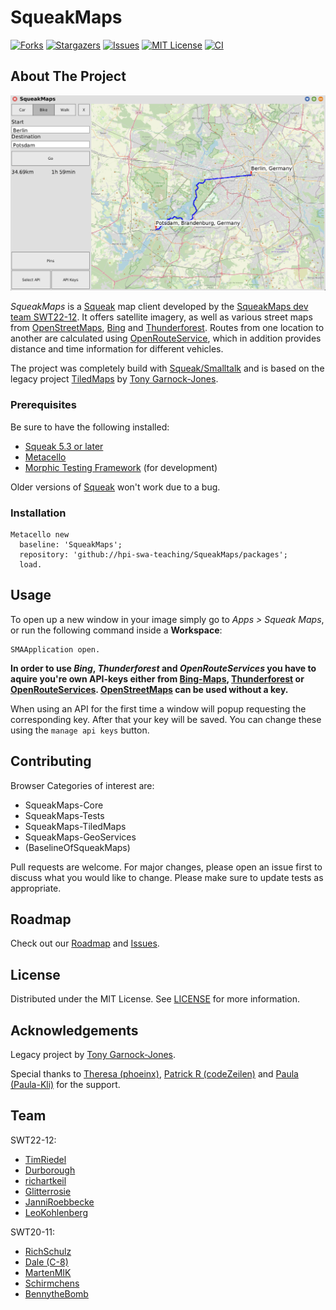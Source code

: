 # SqueakMaps
[![Forks][forks-shield]][forks-url]
[![Stargazers][stars-shield]][stars-url]
[![Issues][issues-shield]][issues-url]
[![MIT License][license-shield]][license-url]
[![CI][ci-shield]][ci-url]

## About The Project

![SqueakMaps GUI][img-dir]

_SqueakMaps_ is a [Squeak][squeak-url] map client developed by the [SqueakMaps dev team SWT22-12](#Team). It offers satellite imagery, as well as various street maps from [OpenStreetMaps][osm-url], [Bing][bing-maps-url] and [Thunderforest][thunderforest-url]. Routes from one location to another are calculated using [OpenRouteService][ors-url], which in addition provides distance and time information for different vehicles.

The project was completely build with [Squeak/Smalltalk][squeak-url] and is based on the legacy project [TiledMaps][tiledmaps-url] by [Tony Garnock-Jones][tony-jones-url].

### Prerequisites

Be sure to have the following installed:

* [Squeak 5.3 or later](squeak-url)
* [Metacello](metacello-url)
* [Morphic Testing Framework](mtf-url) (for development)

Older versions of [Squeak](squeak-url) won't work due to a bug.

### Installation

```smalltalk
Metacello new
  baseline: 'SqueakMaps';
  repository: 'github://hpi-swa-teaching/SqueakMaps/packages';
  load.
```

## Usage

To open up a new window in your image simply go to _Apps > Squeak Maps_, or run the following command inside a **Workspace**:

```smalltalk
SMAApplication open.
```

**In order to use _Bing_, _Thunderforest_ and _OpenRouteServices_ you have to aquire you're own API-keys either from [Bing-Maps][bing-maps-url], [Thunderforest][thunderforest-url] or [OpenRouteServices][ors-url]. [OpenStreetMaps](osm_url) can be used without a key.**

When using an API for the first time a window will popup requesting the corresponding key. After that your key will be saved. You can change these using the `manage api keys` button.

## Contributing

Browser Categories of interest are:

* SqueakMaps-Core
* SqueakMaps-Tests
* SqueakMaps-TiledMaps
* SqueakMaps-GeoServices
* (BaselineOfSqueakMaps)

Pull requests are welcome. For major changes, please open an issue first to discuss what you would like to change. Please make sure to update tests as appropriate.

## Roadmap

Check out our [Roadmap][project-url] and [Issues][issues-url].

## License

Distributed under the MIT License. See [LICENSE][license-url] for more information.

## Acknowledgements

Legacy project by [Tony Garnock-Jones][tony-jones-url].

Special thanks to [Theresa (phoeinx)](https://github.com/phoeinx), [Patrick R (codeZeilen)](https://github.com/codeZeilen) and [Paula (Paula-Kli)](https://github.com/Paula-Kli) for the support.

## Team

SWT22-12:
* [TimRiedel](https://github.com/TimRiedel)
* [Durborough](https://github.com/Durborough)
* [richartkeil](https://github.com/richartkeil)
* [Glitterrosie](https://github.com/glitterrosie)
* [JanniRoebbecke](https://github.com/JanniRoebbecke)
* [LeoKohlenberg](https://github.com/LeoKohlenberg)

SWT20-11:
* [RichSchulz](https://github.com/RichSchulz)
* [Dale (C-8)](https://github.com/C-8)
* [MartenMIK](https://github.com/MartenMIK)
* [Schirmchens](https://github.com/Schirmchens)
* [BennytheBomb](https://github.com/BennytheBomb)

[img-dir]: img/SqueakMaps_GUI.png
[squeak-url]: https://squeak.org
[bing-maps-url]: https://www.bing.com/maps
[osm-url]: https://www.openstreetmap.org
[ors-url]: https://openrouteservice.org
[thunderforest-url]: https://www.thunderforest.com
[metacello-url]: https://github.com/Metacello/metacello
[ci-shield]: https://github.com/hpi-swa-teaching/SqueakMaps/workflows/CI/badge.svg?branch=dev
[ci-url]: https://github.com/hpi-swa-teaching/SqueakMaps/actions
[mtf-url]: https://github.com/hpi-swa-teaching/Morphic-Testing-Framework
[tiledmaps-url]: http://www.squeaksource.com/TiledMaps.html
[tony-jones-url]: http://www.squeaksource.com/@ieeBQfgrendEEft9/oZWC2ZTV?13
[project-url]: https://github.com/hpi-swa-teaching/SqueakMaps/projects
[issues-url]: https://github.com/hpi-swa-teaching/SqueakMaps/issues
[issues-shield]: https://img.shields.io/github/issues/hpi-swa-teaching/SqueakMaps
[forks-shield]: https://img.shields.io/github/forks/hpi-swa-teaching/SqueakMaps
[forks-url]: https://github.com/hpi-swa-teaching/SqueakMaps/network/members
[stars-shield]: https://img.shields.io/github/stars/hpi-swa-teaching/SqueakMaps
[stars-url]: https://github.com/hpi-swa-teaching/SqueakMaps/stargazers
[license-shield]: https://img.shields.io/github/license/hpi-swa-teaching/SqueakMaps
[license-url]: LICENSE
